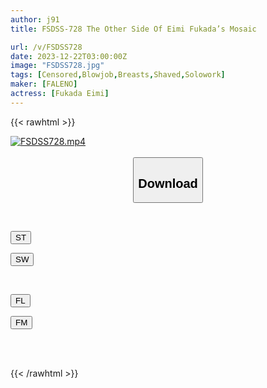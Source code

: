 ```yaml
---
author: j91
title: FSDSS-728 The Other Side Of Eimi Fukada’s Mosaic

url: /v/FSDSS728
date: 2023-12-22T03:00:00Z
image: "FSDSS728.jpg"
tags: [Censored,Blowjob,Breasts,Shaved,Solowork]
maker: [FALENO]
actress: [Fukada Eimi]
---
```



{{< rawhtml >}}

<div class="video" data-videoid="AQ2rbjZPQvtvkW">
    <a href="javascript:;">
        <img src="/v/FSDSS728/FSDSS728.jpg" width="WIDTH" height="HEIGHT" alt="FSDSS728.mp4" loading="lazy">
    </a>
</div>

<script type="text/javascript" src="https://j91.asia/asset/on-demand-st.js"></script>

<br>
  <link rel="stylesheet" href="https://j91.asia/asset/bs5.css">
  
  <center>
  <button class="btn btn-primary" type="button" data-bs-toggle="collapse" data-bs-target=".multi-collapse" aria-expanded="false" aria-controls="multiCollapseExample1 multiCollapseExample2"><h2>Download</h2></button></center>
</p>
<div class="row">
  <div class="col">
    <div class="collapse multi-collapse" id="multiCollapseExample1">
      <div class="card card-body">
	      	      <br>
<div class="buttons">  
<p><a href="https://streamtape.to/v/AQ2rbjZPQvtvkW" target="_blank"><button class="btn-hover color-3"><i class="fa fa-download"></i> ST</button></a></p>
<p><a href="https://flaswish.com/93iezjstlmn2" target="_blank"><button class="btn-hover color-2"><i class="fa fa-download"></i> SW</button></a></p></div>
    </div>
  </div>
</div>
  <div class="col">
    <div class="collapse multi-collapse" id="multiCollapseExample2">
      <div class="card card-body">
	      <br>
<div class="buttons">
<p><a href="https://filelions.site/f/b1d35hw00lq8" target="_blank"><button class="btn-hover color-9"><i class="fa fa-download"></i> FL</button></a></p>
<p><a href="https://filemoon.sx/d/jvs8nxc52tax" target="_blank"><button class="btn-hover color-8"><i class="fa fa-download"></i> FM</button></a></p></div>
<br><br>
      </div>
    </div>
  </div>
</div>

{{< /rawhtml >}}